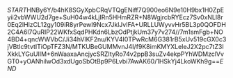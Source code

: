 $START$HNBy6Y/b4hK8SGyXpbCRqVTQgENiff7Q900eo6N9e10H9bx1H0ZpEyii2vbWWU2d7ge+SuH04w4kLjIRn5HHmRZR+N8WgjrcbRYEcz7Sv0xNLl8r0Eq2lHlzCL12gy109iR8yrPewI9Ncx7JklJvIFA+URLLUWyvvHr5BL3p0QOFDH2C4A6l7QuRIP22WKfxSqdPHKdn6LbzOdPtjkUm37y7v274//7m1smFgb+NO4BD4+qncWWVbC/Ji34hVlKF2nu/KYV4I0TPwRcM6G381rB5xUv519cGX0c3jVBtlc9tvtITiOpTFZ3N/MTKUBeGUMMvnJ4I/f9K8imKMYXLeIeJ2X2pc7tZ3lXkkLYGuUlIM+6nWaaxaAncjycSRZItyRo74v2ppB3suZv4ekpPYhWDMzclVvGT0+yOANhilwOd3xdUgoSbOtBp9P6Lvbi7AwAK60/1HSkYj4LkoWKh9g==$END$